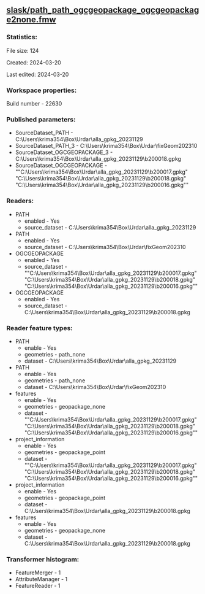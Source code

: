 ﻿## [slask/path_path_ogcgeopackage_ogcgeopackage2none.fmw](https://github.com/kicki58/kix_working_dir/blob/master/slask/path_path_ogcgeopackage_ogcgeopackage2none.fmw)

### Statistics:
File size: 124

Created: 2024-03-20

Last edited: 2024-03-20


### Workspace properties:
Build number    - 22630

### Published parameters:
*  SourceDataset_PATH    -   C:\Users\krima354\Box\Urdar\alla_gpkg_20231129
*  SourceDataset_PATH_3    -   C:\Users\krima354\Box\Urdar\fixGeom202310
*  SourceDataset_OGCGEOPACKAGE_3    -   C:\Users\krima354\Box\Urdar\alla_gpkg_20231129\b200018.gpkg
*  SourceDataset_OGCGEOPACKAGE    -   ""C:\Users\krima354\Box\Urdar\alla_gpkg_20231129\b200017.gpkg" "C:\Users\krima354\Box\Urdar\alla_gpkg_20231129\b200018.gpkg" "C:\Users\krima354\Box\Urdar\alla_gpkg_20231129\b200016.gpkg""

### Readers:
*  PATH
    * enabled    -  Yes
    * source_dataset    -   C:\Users\krima354\Box\Urdar\alla_gpkg_20231129
*  PATH
    * enabled    -  Yes
    * source_dataset    -   C:\Users\krima354\Box\Urdar\fixGeom202310
*  OGCGEOPACKAGE
    * enabled    -  Yes
    * source_dataset    -   ""C:\Users\krima354\Box\Urdar\alla_gpkg_20231129\b200017.gpkg" "C:\Users\krima354\Box\Urdar\alla_gpkg_20231129\b200018.gpkg" "C:\Users\krima354\Box\Urdar\alla_gpkg_20231129\b200016.gpkg""
*  OGCGEOPACKAGE
    * enabled    -  Yes
    * source_dataset    -   C:\Users\krima354\Box\Urdar\alla_gpkg_20231129\b200018.gpkg

### Reader feature types:
*  PATH
    * enable - Yes
    * geometries - path_none
    * dataset - C:\Users\krima354\Box\Urdar\alla_gpkg_20231129
*  PATH
    * enable - Yes
    * geometries - path_none
    * dataset - C:\Users\krima354\Box\Urdar\fixGeom202310
*  features
    * enable - Yes
    * geometries - geopackage_none
    * dataset - ""C:\Users\krima354\Box\Urdar\alla_gpkg_20231129\b200017.gpkg" "C:\Users\krima354\Box\Urdar\alla_gpkg_20231129\b200018.gpkg" "C:\Users\krima354\Box\Urdar\alla_gpkg_20231129\b200016.gpkg""
*  project_information
    * enable - Yes
    * geometries - geopackage_point
    * dataset - ""C:\Users\krima354\Box\Urdar\alla_gpkg_20231129\b200017.gpkg" "C:\Users\krima354\Box\Urdar\alla_gpkg_20231129\b200018.gpkg" "C:\Users\krima354\Box\Urdar\alla_gpkg_20231129\b200016.gpkg""
*  project_information
    * enable - Yes
    * geometries - geopackage_point
    * dataset - C:\Users\krima354\Box\Urdar\alla_gpkg_20231129\b200018.gpkg
*  features
    * enable - Yes
    * geometries - geopackage_none
    * dataset - C:\Users\krima354\Box\Urdar\alla_gpkg_20231129\b200018.gpkg




### Transformer histogram:
*  FeatureMerger    -   1
*  AttributeManager    -   1
*  FeatureReader    -   1

